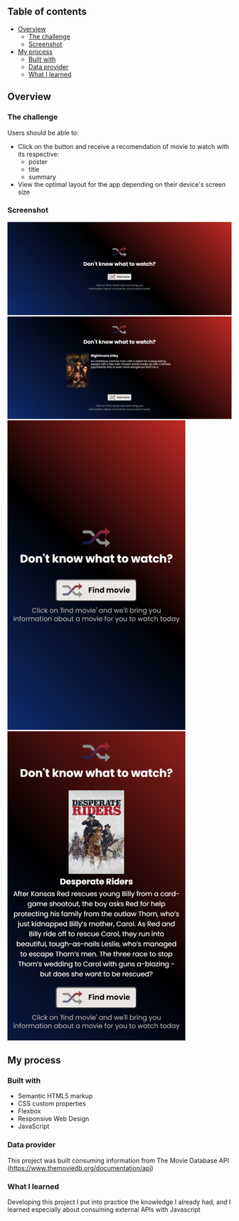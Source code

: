  ## Table of contents

- [Overview](#overview)
  - [The challenge](#the-challenge)
  - [Screenshot](#screenshot)
- [My process](#my-process)
  - [Built with](#built-with)
  - [Data provider](#data-provider)
  - [What I learned](#what-i-learned)
  
## Overview

### The challenge

Users should be able to:

- Click on the button and receive a recomendation of movie to watch with its respective:
    - poster
    - title
    - summary
- View the optimal layout for the app depending on their device's screen size

### Screenshot

![](./assets/images/desktop2.png)
![](./assets/images/desktop1.png)
<img src="./assets/images/phone1.png"  width="400"/>
<img src="././assets/images/phone2.png"  width="400"/>


## My process

### Built with

- Semantic HTML5 markup
- CSS custom properties
- Flexbox
- Responsive Web Design
- JavaScript 

### Data provider

This project was built consuming information from The Movie Database API (https://www.themoviedb.org/documentation/api)


### What I learned

Developing this project I put into practice the knowledge I already had, and I learned especially about consuming external APIs with Javascript


